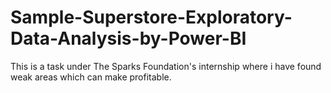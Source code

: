 # Sample-Superstore-Exploratory-Data-Analysis-by-Power-BI
This is a task under The Sparks Foundation's internship where i have found weak areas which can make profitable.
